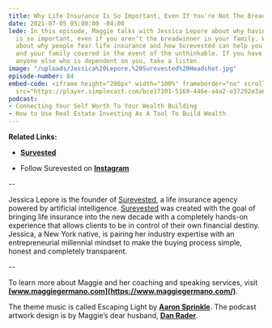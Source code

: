 ```yaml
---
title: Why Life Insurance Is So Important, Even If You're Not The Breadwinner
date: 2021-07-05 05:00:00 -04:00
lede: In this episode, Maggie talks with Jessica Lepore about why having life insurance
  is so important, even if you aren’t the breadwinner in your family. We also talk
  about why people fear life insurance and how Surevested can help you get yourself
  and your family covered in the event of the unthinkable. If you have a family or
  anyone else who is dependent on you, take a listen.
image: "/uploads/Jessica%20Lepore,%20Surevested%20Headshot.jpg"
episode-number: 84
embed-code: <iframe height="200px" width="100%" frameborder="no" scrolling="no" seamless
  src="https://player.simplecast.com/bce17101-5169-446e-a4a2-e37292e3a6ba?dark=false"></iframe>
podcast:
- Connecting Your Self Worth To Your Wealth Building
- How to Use Real Estate Investing As A Tool To Build Wealth
---
```


**Related Links:**

* **[Survested](https://dashboard.simplecast.com/accounts/6e4eb778-de28-4d26-9f7e-cadd28fc1d17/shows/bb15a9a0-48f5-49e4-99af-ecbb5c3f0f35/episodes/bce17101-5169-446e-a4a2-e37292e3a6ba/www.surevested.com/?agentcode=#8RX2S1PM)**

* Follow Surevested on **[Instagram](https://www.instagram.com/surevested)**

--

Jessica Lepore is the founder of [Surevested](https://surevested.com/?agentcode#8RX2S1PM), a life insurance agency powered by artificial intelligence. [Surevested](https://surevested.com/?agentcode#8RX2S1PM) was created with the goal of bringing life insurance into the new decade with a completely hands-on experience that allows clients to be in control of their own financial destiny. Jessica, a New York native, is pairing her industry expertise with an entrepreneurial millennial mindset to make the buying process simple, honest and completely transparent.

--

To learn more about Maggie and her coaching and speaking services, visit **[www.maggiegermano.com](https://www.maggiegermano.com/)**.

The theme music is called Escaping Light by **[Aaron Sprinkle](http://aaronsprinklemusic.com/)**. The podcast artwork design is by Maggie’s dear husband, **[Dan Rader](https://danrdesign.com/)**.